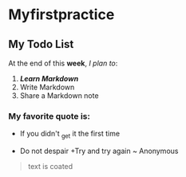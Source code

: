 # Myfirstpractice
## My Todo List
At the end of this **week**, _I plan to_:
1. ***Learn Markdown***
2. Write Markdown
3. Share a Markdown note
### My favorite quote is:
+ If you didn't <sub>get</sub> it the first time
- Do not despair
+Try and try again
~ Anonymous
> text is coated
> 
